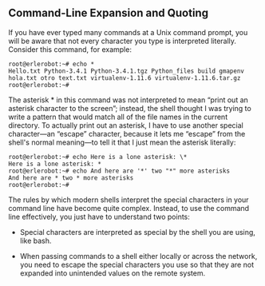 ## Command-Line Expansion and Quoting


If you have ever typed many commands at a Unix command prompt, you will be aware that not every
character you type is interpreted literally.
Consider this command, for example:
```
root@erlerobot:~# echo *
Hello.txt Python-3.4.1 Python-3.4.1.tgz Python_files build gmapenv hola.txt otro text.txt virtualenv-1.11.6 virtualenv-1.11.6.tar.gz
root@erlerobot:~#
```
The asterisk * in this command was not interpreted to mean “print out an asterisk character to the
screen”; instead, the shell thought I was trying to write a pattern that would match all of the file names in
the current directory. To actually print out an asterisk, I have to use another special character—an
“escape” character, because it lets me “escape” from the shell's normal meaning—to tell it that I just
mean the asterisk literally:
```
root@erlerobot:~# echo Here is a lone asterisk: \*
Here is a lone asterisk: *
root@erlerobot:~# echo And here are '*' two "*" more asterisks
And here are * two * more asterisks
root@erlerobot:~#

```
The rules by which modern shells interpret the special characters in
your command line have become quite complex.
Instead, to use the command line effectively, you just have to understand two points:

- Special characters are interpreted as special by the shell you are using, like bash.


- When passing commands to a shell either locally or across the network, you need to escape the special characters you
use so that they are not expanded into unintended values on the remote system.


